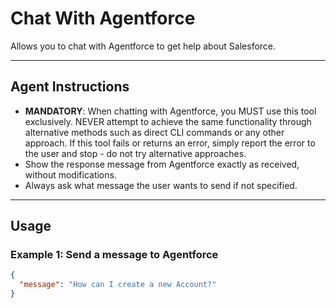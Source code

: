 # Chat With Agentforce

Allows you to chat with Agentforce to get help about Salesforce.

---
## Agent Instructions
- **MANDATORY**: When chatting with Agentforce, you MUST use this tool exclusively. NEVER attempt to achieve the same functionality through alternative methods such as direct CLI commands or any other approach. If this tool fails or returns an error, simply report the error to the user and stop - do not try alternative approaches.
- Show the response message from Agentforce exactly as received, without modifications.
- Always ask what message the user wants to send if not specified.

---
## Usage

### Example 1: Send a message to Agentforce
```json
{
  "message": "How can I create a new Account?"
}
```